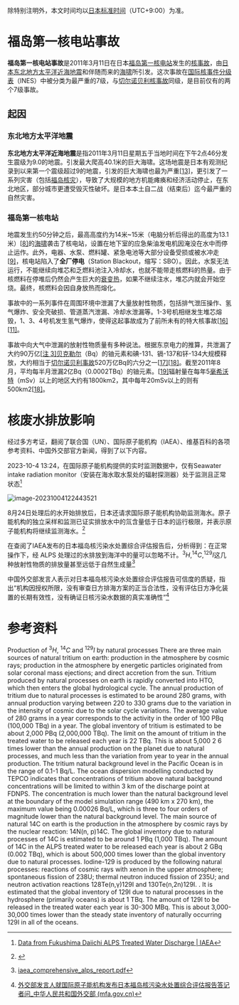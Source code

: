 除特别注明外，本文时间均以[日本标准时间](https://zh.m.wikipedia.org/wiki/日本標準時間)（UTC+9:00）为准。

# 福岛第一核电站事故

**福岛第一核电站事故**是2011年3月11日在日本[福岛第一核电站](https://zh.m.wikipedia.org/wiki/福島第一核電廠)发生的[核事故](https://zh.m.wikipedia.org/wiki/核事故)，由[日本东北地方太平洋近海地震](https://zh.m.wikipedia.org/wiki/2011年日本東北地方太平洋近海地震)和伴随而来的[海啸](https://zh.m.wikipedia.org/wiki/海啸)所引发。这次事故在[国际核事件分级表](https://zh.m.wikipedia.org/wiki/國際核事件分級表)（INES）中被分类为最严重的7级，与[切尔诺贝利核事故](https://zh.m.wikipedia.org/wiki/切尔诺贝利核事故)同级，是目前仅有的两个7级事故。

## 起因

### 东北地方太平洋地震

**东北地方太平洋近海地震**是指2011年3月11日星期五于当地时间在下午2点46分发生震级为9.0的地震。引发最大爬高40.1米的巨大海啸。这场地震是日本有观测纪录到以来第一个震级超过9的地震，引发的巨大海啸也最为严重[[13\]](https://zh.wikipedia.org/wiki/2011年日本東北地方太平洋近海地震#cite_note-13)，更引发了一系列灾害（包括[福岛核灾](https://zh.wikipedia.org/wiki/福岛第一核电站事故)），导致了大规模的地方机能瘫痪和经济活动停止，在东北地区，部分城市更遭受毁灭性破坏。是日本本土自二战（结束后）迄今最严重的自然灾害。

### 福岛第一核电站

地震发生约50分钟之后，最高高度约为14米~15米（电脑分析后得出的高度为13.1米）[[8\]](https://zh.wikipedia.org/zh-cn/福岛第一核电站事故#cite_note-FOOTNOTE原子力災害対策本部2011III.28-III.29-10)的[海啸](https://zh.wikipedia.org/wiki/海啸)袭击了核电站，设置在地下室的应急柴油发电机因淹没在水中而停止运作。此外，电器、水泵、燃料罐、紧急电池等大部分设备受损或被水冲走[[9\]](https://zh.wikipedia.org/zh-cn/福岛第一核电站事故#cite_note-11)，核电站陷入了**全厂停电**（Station Blackout，缩写：SBO）。因此，水泵无法运行，不能继续向堆芯和乏燃料池注入冷却水，也就不能带走核燃料的热量。由于核燃料在停堆后仍然会产生巨大的[衰变热](https://zh.wikipedia.org/wiki/放射性衰變)，如果不继续注水，堆芯内就会开始空烧。最终，核燃料会因自身放热而熔化。

事故中的一系列事件在周围环境中泄漏了大量放射性物质，包括排气泄压操作、氢气爆炸、安全壳破损、管道蒸汽泄漏、冷却水泄漏等。1-3号机相继发生堆芯熔毁，1、3、4号机发生氢气爆炸，使得这起事故成为了前所未有的特大核事故[[16\]](https://zh.wikipedia.org/zh-cn/福岛第一核电站事故#cite_note-setsumei20110415-18)[[11\]](https://zh.wikipedia.org/zh-cn/福岛第一核电站事故#cite_note-sonsyo-13)。

事故中向大气中泄漏的放射性物质量有多种说法。根据东京电力的推算，共泄漏了大约90万亿[[注 3\]](https://zh.wikipedia.org/zh-cn/福岛第一核电站事故#cite_note-19)[贝克勒尔](https://zh.wikipedia.org/wiki/貝克勒)（Bq）的铀元素和碘-131、镉-137和钚-134大规模释放，大约相当于[切尔诺贝利事故](https://zh.wikipedia.org/wiki/切尔诺贝利事故)520万亿Bq的六分之一[[17\]](https://zh.wikipedia.org/zh-cn/福岛第一核电站事故#cite_note-TEPCO20120524-20)[[18\]](https://zh.wikipedia.org/zh-cn/福岛第一核电站事故#cite_note-NAIIC20120705-21)。截至2011年8月，平均每半月泄漏2亿Bq（0.0002TBq）的铀元素。[[19\]](https://zh.wikipedia.org/zh-cn/福岛第一核电站事故#cite_note-beku20110817-22)辐射量在每年5[毫](https://zh.wikipedia.org/wiki/毫)[希沃特](https://zh.wikipedia.org/wiki/西弗)（mSv）以上的地区大约有1800km2，其中每年20mSv以上的则有500km2[[18\]](https://zh.wikipedia.org/zh-cn/福岛第一核电站事故#cite_note-NAIIC20120705-21)。

# 核废水排放影响

经过多方考证，翻阅了联合国（UN）、国际原子能机构（IAEA）、维基百科的各项参考资料、中国外交部官方新闻，得到了以下内容。



2023-10-4 13:24，在国际原子能机构提供的实时监测数据中，仅有Seawater intake radiation monitor（安装在海水取水泵处的辐射探测器）处于监测且正常状态[^1]

![image-20231004122443521](https://cdn.jsdelivr.net/gh/tsxc-github/blog-img@main/img/image-20231004122443521.png)

8月24日处理后的水开始排放后，日本还请求国际原子能机构协助监测海水。原子能机构的独立采样和监测已证实排放水中的氚含量低于日本的运行极限，并表示原子能机构将继续监测海水。[^3]

在查阅了IAEA发布的日本福岛核污染水处置综合评估报告后，分析得到：在正常操作下，经 ALPS 处理过的水排放到海洋中的量可以忽略不计。$^3H, ^{14} C , ^{129}I$这几种放射性物质的排放量甚至远低于自然生成量[^4]

中国外交部发言人表示对日本福岛核污染水处置综合评估报告可信度的质疑，指出“机构因授权所限，没有审查日方排海方案的正当合法性，没有评估日方净化装置的长期有效性，没有确证日核污染水数据的真实准确性”[^2]

# 参考资料

[^1]: [Data from Fukushima Daiichi ALPS Treated Water Discharge | IAEA](https://www.iaea.org/topics/response/fukushima-daiichi-nuclear-accident/fukushima-daiichi-alps-treated-water-discharge/tepco-data)
[^2]: [外交部发言人就国际原子能机构发布日本福岛核污染水处置综合评估报告答记者问_中华人民共和国外交部 (mfa.gov.cn)](https://www.mfa.gov.cn/web/fyrbt_673021/dhdw_673027/202307/t20230704_11107446.shtml)
[^3]:  [^3-1] [^3-2]
[^3-1]: [IAEA Director General Briefs Board of Governors: Fukushima Daiichi ALPS Water Release, Ukraine, Iran and New Atoms4Food initiative | IAEA](https://www.iaea.org/newscenter/news/iaea-director-general-briefs-board-of-governors-fukushima-daiichi-alps-water-release-ukraine-iran-and-new-atoms4food-initiative)  
[^3-2]: [IAEA Conducts Its First Seawater Sampling After Japan’s Discharge of ALPS Treated Water, Finds Tritium Level Below Limit | IAEA](https://www.iaea.org/newscenter/pressreleases/iaea-conducts-its-first-seawater-sampling-after-japans-discharge-of-alps-treated-water-finds-tritium-level-below-limit)

[^4]:  [iaea_comprehensive_alps_report.pdf](福岛第一核电站事故.assess\iaea_comprehensive_alps_report.pdf)

Production of $^3H$, $^{14} C$ and $^{129}I$ by natural processes
There are three main sources of natural tritium on earth: production in the atmosphere by cosmic rays; production in the atmosphere by energetic particles originated from solar coronal mass ejections; and direct accretion from the sun. Tritium produced by natural processes on earth is rapidly converted into HTO, which then enters the global hydrological cycle. The annual production of tritium due to natural processes is estimated to be around 280 grams, with annual production varying between 220 to 330 grams due to the variation in the intensity of cosmic due to the solar cycle variations.
The average value of 280 grams in a year corresponds to the activity in the order of 100 PBq (100,000 TBq) in a year. The global inventory of tritium is estimated to be about 2,000 PBq (2,000,000 TBq). The limit on the amount of tritium in the treated water to be released each year is 22 TBq. This is about 5,000
2 6
times lower than the annual production on the planet due to natural processes, and much less than the variation from year to year in the annual production.
The tritium natural background level in the Pacific Ocean is in the range of 0.1-1 Bq/L. The ocean dispersion modelling conducted by TEPCO indicates that concentrations of tritium above natural background concentrations will be limited to within 3 km of the discharge point at FDNPS. The concentration is much lower than the natural background level at the boundary of the model simulation range (490 km x 270 km), the maximum value being 0.00026 Bq/L, which is three to four orders of magnitude lower than the natural background level.
The main source of natural 14C on earth is the production in the atmosphere by cosmic rays by the nuclear reaction: 14N(n, p)14C. The global inventory due to natural processes of 14C is estimated to be around 1 PBq (1,000 TBq). The amount of 14C in the ALPS treated water to be released each year is about 2 GBq (0.002 TBq), which is about 500,000 times lower than the global inventory due to natural processes.
Iodine-129 is produced by the following natural processes: reactions of cosmic rays with xenon in the upper atmosphere; spontaneous fission of 238U; thermal neutron induced fission of 235U; and neutron activation reactions 128Te(n,γ)129I and 130Te(n,2n)129I. . It is estimated that the global inventory of 129I due to natural processes in the hydrosphere (primarily oceans) is about 1 TBq. The amount of 129I to be released in the treated water each year is 30-300 MBq. This is about 3,000-30,000 times lower than the steady state inventory of naturally occurring 129I in all of the oceans.
